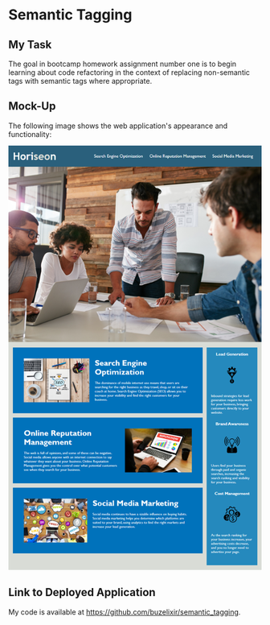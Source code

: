 # Semantic Tagging

## My Task
The goal in bootcamp homework assignment number one is to begin learning about code refactoring in the context of replacing non-semantic tags with semantic tags where appropriate.

## Mock-Up

The following image shows the web application's appearance and functionality:

![The Horiseon webpage includes a navigation bar, a header image, and cards with text and images at the bottom of the page.](./assets/images/homework-demo.png)

## Link to Deployed Application

My code is available at https://github.com/buzelixir/semantic_tagging.

